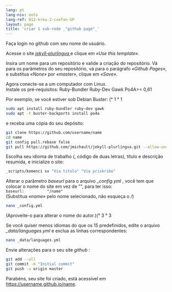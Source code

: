 ```yaml
---
lang: pt
lang-niv: auto
lang-ref: 012-kreu-2-cxefan-GP
layout: page
title: 'criar 1 sub-rede _"github page"_'
---
```


Faça login no github com seu nome de usuário.  

Acesse o site [ _jekyll-plurlingva_ ](https://github.com/jmichault/jekyll-plurlingva)e clique em _«Use this template»_.

Insira um nome para um repositório e valide a criação do repositório.
Vá para os parâmetros do seu repositório, vá para o parágrafo _«Github Pages»_, e substitua _«None»_ por _«master»_, clique em _«Save»_.

Agora conecte-se a um computador com Linux.  
Instale os pré-requisitos: Ruby-Bundler Ruby-Dev Gawk Po4A>= 0,61

Por exemplo, se você estiver sob Debian Buster: (° 1 ° 1

```bash
sudo apt install ruby-bundler ruby-dev gawk
sudo apt -t buster-backports install po4a
```

e receba uma cópia do seu depósito:

```bash
git clone https://github.com/username/name
cd name
git config pull.rebase false
git pull https://github.com/jmichault/jekyll-plurlingva.git --allow-unrelated-histories
```

Escolha seu idioma de trabalho (, código de duas letras), título e descrição resumida, e inicialize o site:

```bash
_scripts/komenci xx "Via titolo" "Via priskribo"
```

Alterar o parâmetro _baseurl_ para o arquivo _\_config.yml_ , você tem que colocar o nome do site em vez de "", para ter isso:  
    `baseurl:          "/name"`  
    (Substitua _«name»_ pelo nome selecionado, não esqueça o _/_)

```bash
nano _config.yml
```
(Aproveite-o para alterar o nome do autor.)(° 3 ° 3

Se você quiser menos idiomas do que os 15 predefinidos, edite o arquivo _\_data/languages.yml_ e exclua as linhas correspondentes:
```bash
nano _data/languages.yml
```

Envie alterações para o seu site _github_ :
```bash
git add --all
git commit -m "Initial commit"
git push -u origin master
```

Parabéns, seu site foi criado, está acessível em https://username.github.io/name.

